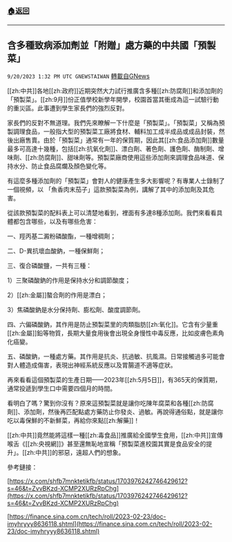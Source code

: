 ###  [:house:返回](README.md)
---


## 含多種致病添加劑並「附贈」處方藥的中共國「預製菜」
`9/20/2023 1:32 PM UTC GNEWSTAIWAN` [轉載自GNews](https://gnews.org/articles/1716461)



[[zh:中共]]各地[[zh:政府]]近期突然大力試行推廣含多種[[zh:防腐劑]]和添加劑的「預製菜」。[[zh:9月]]份正值學校新學年開學，校園首當其衝成為這一試驗行動的重災區。此事遭到學生家長們的強烈反對。  

家長們的反對不無道理。我們先來瞭解一下什麼是「預製菜」。「預製菜」又稱為預製調理食品，一般指大型的預製菜工廠將食材、輔料加工成半成品或成品封裝，然後出廠售賣。由於「預製菜」通常有一年的保質期，因此其[[zh:食品添加劑]]數量最多可高達十幾種，包括[[zh:抗氧化劑]]、漂白劑、著色劑、護色劑、酶制劑、增味劑、[[zh:防腐劑]]、甜味劑等。預製菜廠商使用這些添加劑來調理食品味道、保持水分、防止食品腐爛及顏色變化等。

  

有這麼多種添加劑的「預製菜」會對人的健康產生多大影響呢？有專業人士錄制了一個視頻，以 「魚香肉末茄子」這款預製菜為例，講解了其中的添加劑及其危害。

  

從該款預製菜的配料表上可以清楚地看到，裡面有多達8種添加劑。我們來看看具體都包含哪些，以及有哪些危害：

一、羥丙基二澱粉磷酸酯，一種增稠劑；

二、D-異抗壞血酸鈉，一種保鮮劑；

三、復合磷酸鹽，一共有三種：

1）三聚磷酸鈉的作用是保持水分和調節酸度；

2）[[zh:金屬]]螯合劑的作用是漂白；

3）焦磷酸鈉是水分保持劑、膨松劑、酸度調節劑。

四、六偏磷酸鈉，其作用是防止預製菜里的肉類脂肪[[zh:氧化]]。它含有少量重[[zh:金屬]]鉛等物質，長期大量食用後會出現全身慢性中毒反應，比如皮膚色素角化癌變。

五、磷酸鈉，一種處方藥。其作用是抗炎、抗過敏、抗風濕。日常接觸過多可能會對人體造成傷害，表現出神經系統反應以及胃腸道不適等症狀。

  

再來看看這個預製菜的生產日期——2023年[[zh:5月5日]]，有365天的保質期，通常投遞到學生口中需要四個月的時間。

  

看明白了嗎？驚到你沒有？原來這預製菜就是讓你吃陳年腐菜和各種[[zh:防腐劑]]、添加劑，然後再匹配點處方藥防止你發炎、過敏。再說得通俗點，就是讓你吃以毒保鮮的不新鮮菜，再給你來點[[zh:解藥]]！

  

[[zh:中共]]竟然能將這樣一種[[zh:毒食品]]推廣給全國學生食用，[[zh:中共]]宣傳喉舌《[[zh:央視網]]》甚至還無恥地宣稱「預製菜進校園其實是食品安全的提升」。[[zh:中共]]的邪惡，遠超人們的想象。

參考鏈接：

[https://x.com/shfb7mnktetikfb/status/1703976242746429612?s=46&t=ZvvBKzd-XCMP2XURzRpChg](https://x.com/shfb7mnktetikfb/status/1703976242746429612?s=46&t=ZvvBKzd-XCMP2XURzRpChg)

[https://finance.sina.com.cn/tech/roll/2023-02-23/doc-imyhryyy8636118.shtml](https://finance.sina.com.cn/tech/roll/2023-02-23/doc-imyhryyy8636118.shtml)
